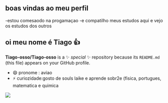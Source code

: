 ## boas vindas ao meu perfil
-estou comesaodo na progamaçao
-e compatilho meus estudos aqui e vejo os estudos dos outros



## oi meu nome é Tiago 👍


**Tiago-osso/Tiago-osso** is a ✨ _special_ ✨ repository because its `README.md` (this file) appears on your GitHub profile.



- 😄 pronome : aviao
- ⚡ curiozidade:gosto de souls laike e aprende sobr2e (fisica, portugues, matematica e quimica

![](https://media.tenor.com/mXuZtbI-Qm0AAAAi/pato.gif)

